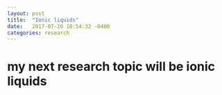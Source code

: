 ```yaml
---
layout: post
title:  "Ionic liquids"
date:   2017-07-20 10:54:32 -0400
categories: research
---
```

# my next research topic will be ionic liquids

